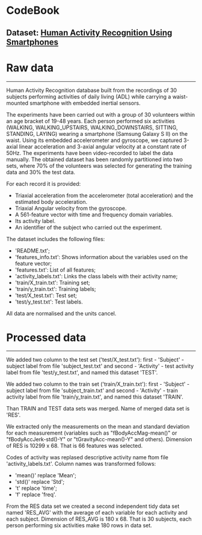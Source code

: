 # CodeBook

Dataset: [Human Activity Recognition Using Smartphones](https://d396qusza40orc.cloudfront.net/getdata%2Fprojectfiles%2FUCI%20HAR%20Dataset.zip)
-----------


# Raw data
----------

Human Activity Recognition database built from the recordings of 30 subjects performing activities of daily living (ADL) while carrying a waist-mounted smartphone with embedded inertial sensors.

The experiments have been carried out with a group of 30 volunteers within an age bracket of 19-48 years. Each person performed six activities (WALKING, WALKING_UPSTAIRS, WALKING_DOWNSTAIRS, SITTING, STANDING, LAYING) wearing a smartphone (Samsung Galaxy S II) on the waist. Using its embedded accelerometer and gyroscope, we captured 3-axial linear acceleration and 3-axial angular velocity at a constant rate of 50Hz. The experiments have been video-recorded to label the data manually. The obtained dataset has been randomly partitioned into two sets, where 70% of the volunteers was selected for generating the training data and 30% the test data. 

For each record it is provided:
- Triaxial acceleration from the accelerometer (total acceleration) and the estimated body acceleration.
- Triaxial Angular velocity from the gyroscope. 
- A 561-feature vector with time and frequency domain variables. 
- Its activity label. 
- An identifier of the subject who carried out the experiment.

The dataset includes the following files:
- 'README.txt';
- 'features_info.txt': Shows information about the variables used on the feature vector;
- 'features.txt': List of all features;
- 'activity_labels.txt': Links the class labels with their activity name;
- 'train/X_train.txt': Training set;
- 'train/y_train.txt': Training labels;
- 'test/X_test.txt': Test set;
- 'test/y_test.txt': Test labels.


All data are normalised and the units cancel.


# Processed data
----------------

We added two column to the test set ('test/X_test.txt'): first - 'Subject' - subject label from file 'subject_test.txt' and second - 'Activity' - test activity label from file 'test/y_test.txt', and named this dataset 'TEST'.

We added two column to the train set ('train/X_train.txt'): first - 'Subject' - subject label from file 'subject_train.txt' and second - 'Activity' - train activity label from file 'train/y_train.txt', and named this dataset 'TRAIN'.

Than TRAIN and TEST data sets was merged. Name of merged data set is 'RES'.

We extracted only the measurements on the mean and standard deviation for each measurement (variables such as "fBodyAccMag-mean()" or "fBodyAccJerk-std()-Y" or "tGravityAcc-mean()-Y" and others).
Dimension of RES is 10299 x 68. That is 66 features was selected.

Codes of activity was replased descriptive activity name ftom file 'activity_labels.txt'.
Column names was transformed follows:
- 'mean()' replace 'Mean';
- 'std()' replace 'Std';
- 't' replace 'time';
- 'f' replace 'freq'.

From the RES data set we created a second independent tidy data set named 'RES_AVG' with the average of each variable for each activity and each subject.
Dimension of RES_AVG is 180 x 68. That is 30 subjects, each person performing six activities make 180 rows in data set.
